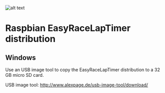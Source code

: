 ![alt text](http://www.airbirds.de/wp-content/uploads/2015/11/logo_big.png "EasyRaceLapTimer")

# Raspbian EasyRaceLapTimer distribution


## Windows

Use an USB image tool to copy the EasyRaceLapTimer distribution to a 32 GB micro SD card.

USB image tool: http://www.alexpage.de/usb-image-tool/download/
